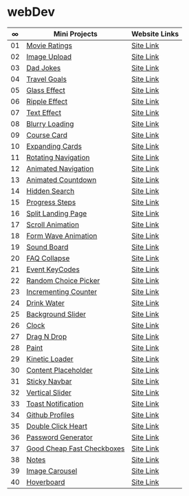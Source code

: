 # webDev

|  ∞  | Mini Projects                                                                                                     | Website Links                                              |
| :-: | ----------------------------------------------------------------------------------------------------------------- | ---------------------------------------------------------- |
| 01  | [Movie Ratings](https://github.com/abdullahtabish/webDev/tree/main/Movie%20Ratings)                               | [Site Link](https://count-movieratings.netlify.app/)       |
| 02  | [Image Upload](https://github.com/abdullahtabish/webDev/tree/main/Image%20Upload)                                 | [Site Link](https://count-imageupload.herokuapp.com/)      |
| 03  | [Dad Jokes](https://github.com/abdullahtabish/webDev/tree/main/Dad%20Jokes)                                       | [Site Link](https://count-dadjokes.netlify.app/)           |
| 04  | [Travel Goals](https://github.com/abdullahtabish/webDev/tree/main/Travel%20Goals)                                 | [Site Link](https://count-travelgoals.netlify.app/)        |
| 05  | [Glass Effect](https://github.com/abdullahtabish/webDev/tree/main/Glass%20Effect)                                 | [Site Link](https://count-glasseffect.netlify.app/)        |
| 06  | [Ripple Effect](https://github.com/abdullahtabish/webDev/tree/main/Ripple%20Effect)                               | [Site Link](https://count-rippleeffect.netlify.app/)       |
| 07  | [Text Effect](https://github.com/abdullahtabish/webDev/tree/main/Text%20Effect)                                   | [Site Link](https://count-texteffect.netlify.app/)         |
| 08  | [Blurry Loading](https://github.com/abdullahtabish/webDev/tree/main/Blurry%20Loading)                             | [Site Link](https://count-blurryloading.netlify.app/)      |
| 09  | [Course Card](https://github.com/abdullahtabish/webDev/tree/main/Course%20Card)                                   | [Site Link](https://count-coursecard.netlify.app/)         |
| 10  | [Expanding Cards](https://github.com/abdullahtabish/webDev/tree/main/Expanding%20Cards)                           | [Site Link](https://count-expandingcards.netlify.app/)     |
| 11  | [Rotating Navigation](https://github.com/abdullahtabish/webDev/tree/main/Rotating%20Navigation)                   | [Site Link](https://count-chartreuxcat.netlify.app/)       |
| 12  | [Animated Navigation](https://github.com/abdullahtabish/webDev/tree/main/Animated%20Navigation)                   | [Site Link](https://count-animatednavigation.netlify.app/) |
| 13  | [Animated Countdown](https://github.com/abdullahtabish/webDev/tree/main/Animated%20Countdown)                     | [Site Link](https://count-animatedcountdown.netlify.app/)  |
| 14  | [Hidden Search](https://github.com/abdullahtabish/webDev/tree/main/Hidden%20Search)                               | [Site Link](https://count-hiddensearch.netlify.app/)       |
| 15  | [Progress Steps](https://github.com/abdullahtabish/webDev/tree/main/Progress%20Steps)                             | [Site Link](https://count-progresssteps.netlify.app/)      |
| 16  | [Split Landing Page](https://github.com/abdullahtabish/webDev/tree/main/Split%20Landing%20Page)                   | [Site Link](https://count-splitlandingpage.netlify.app/)   |
| 17  | [Scroll Animation](https://github.com/abdullahtabish/webDev/tree/main/Scroll%20Animation)                         | [Site Link](https://count-scrollanimation.netlify.app/)    |
| 18  | [Form Wave Animation](https://github.com/abdullahtabish/webDev/tree/main/Form%20Wave)                             | [Site Link](https://count-formwave.netlify.app/)           |
| 19  | [Sound Board](https://github.com/abdullahtabish/webDev/tree/main/Sound%20Board)                                   | [Site Link](https://count-soundboard.netlify.app/)         |
| 20  | [FAQ Collapse](https://github.com/abdullahtabish/webDev/tree/main/FAQ%20Collapse)                                 | [Site Link](https://count-faqcollapse.netlify.app/)        |
| 21  | [Event KeyCodes](https://github.com/abdullahtabish/webDev/tree/main/Event%20KeyCodes)                             | [Site Link](https://count-eventkeycodes.netlify.app/)      |
| 22  | [Random Choice Picker](https://github.com/abdullahtabish/webDev/tree/main/Random%20Choice%20Picker)               | [Site Link](https://count-randomchoicepicker.netlify.app/) |
| 23  | [Incrementing Counter](https://github.com/abdullahtabish/webDev/tree/main/Incrementing%20Counter)                 | [Site Link](https://count-incrementcounter.netlify.app/)   |
| 24  | [Drink Water](https://github.com/abdullahtabish/webDev/tree/main/Drink%20Water)                                   | [Site Link](https://count-drinkwater.netlify.app/)         |
| 25  | [Background Slider](https://github.com/abdullahtabish/webDev/tree/main/Background%20Slider)                       | [Site Link](https://count-backgroundslider.netlify.app/)   |
| 26  | [Clock](https://github.com/abdullahtabish/webDev/tree/main/Clock)                                                 | [Site Link](https://count-themeclock.netlify.app/)         |
| 27  | [Drag N Drop](https://github.com/abdullahtabish/webDev/tree/main/Drag%20N%20Drop)                                 | [Site Link](https://count-dragndrop.netlify.app/)          |
| 28  | [Paint](https://github.com/abdullahtabish/webDev/tree/main/Paint)                                                 | [Site Link](https://count-paint.netlify.app/)              |
| 29  | [Kinetic Loader](https://github.com/abdullahtabish/webDev/tree/main/Kinetic%20Loader)                             | [Site Link](https://count-kineticloader.netlify.app/)      |
| 30  | [Content Placeholder](https://github.com/abdullahtabish/webDev/tree/main/Content%20Placeholder)                   | [Site Link](https://count-contentplaceholder.netlify.app/) |
| 31  | [Sticky Navbar](https://github.com/abdullahtabish/webDev/tree/main/Sticky%20Navbar)                               | [Site Link](https://count-stickynavbar.netlify.app/)       |
| 32  | [Vertical Slider](https://github.com/abdullahtabish/webDev/tree/main/Vertical%20Slider)                           | [Site Link](https://count-verticalslider.netlify.app/)     |
| 33  | [Toast Notification](https://github.com/abdullahtabish/webDev/tree/main/Toast%20Notification)                     | [Site Link](https://count-toastnotification.netlify.app/)  |
| 34  | [Github Profiles](https://github.com/abdullahtabish/webDev/tree/main/Github%20Profiles)                           | [Site Link](https://count-githubprofiles.netlify.app/)     |
| 35  | [Double Click Heart](https://github.com/abdullahtabish/webDev/tree/main/Double%20Click%20Heart)                   | [Site Link](https://count-doubleclickheart.netlify.app/)   |
| 36  | [Password Generator](https://github.com/abdullahtabish/webDev/tree/main/Password%20Generator)                     | [Site Link](https://count-passwordgenerator.netlify.app/)  |
| 37  | [Good Cheap Fast Checkboxes](https://github.com/abdullahtabish/webDev/tree/main/Good%20Cheap%20Fast%20Checkboxes) | [Site Link](https://count-checkboxes.netlify.app/)         |
| 38  | [Notes](https://github.com/abdullahtabish/webDev/tree/main/Notes)                                                 | [Site Link](https://count-notes.netlify.app/)              |
| 39  | [Image Carousel](https://github.com/abdullahtabish/webDev/tree/main/Image%20Carousel)                             | [Site Link](https://count-imagecarousel.netlify.app/)      |
| 40  | [Hoverboard](https://github.com/abdullahtabish/webDev/tree/main/Hoverboard)                                       | [Site Link](https://count-hoverboard.netlify.app/)         |
